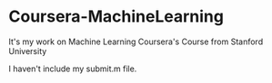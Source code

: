 # Coursera-MachineLearning

It's my work on Machine Learning Coursera's Course from Stanford University


I haven't include my submit.m file.
